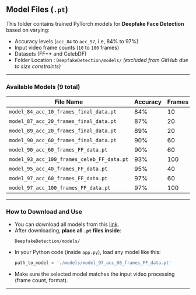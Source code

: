 ## Model Files (`.pt`)

This folder contains trained PyTorch models for **Deepfake Face Detection** based on varying:

* Accuracy levels (`acc_84` to `acc_97`, i.e, 84% to 97%) 
* Input video frame counts (`10` to `100` frames)
* Datasets (FF++ and CelebDF)
* Folder Location : `DeepfakeDetection/models/` *(excluded from GitHub due to size constraints)*

---

### Available Models (9 total)

| File Name                                  | Accuracy | Frames | Dataset      |
| ------------------------------------------ | -------- | ------ | ------------ |
| `model_84_acc_10_frames_final_data.pt`     | 84%      | 10     | Final        |
| `model_87_acc_20_frames_final_data.pt`     | 87%      | 20     | Final        |
| `model_89_acc_20_frames_final_data.pt`     | 89%      | 20     | Final        |
| `model_90_acc_60_frames_final_data.pt`     | 90%      | 60     | Final        |
| `model_90_acc_60_frames_FF_data.pt`        | 90%      | 60     | FF++         |
| `model_93_acc_100_frames_celeb_FF_data.pt` | 93%      | 100    | CelebDF+FF++ |
| `model_95_acc_40_frames_FF_data.pt`        | 95%      | 40     | FF++         |
| `model_97_acc_60_frames_FF_data.pt`        | 97%      | 60     | FF++         |
| `model_97_acc_100_frames_FF_data.pt`       | 97%      | 100    | FF++         |

---

### How to Download and Use 

- You can download all models from this [link](https://drive.google.com/drive/folders/1cPd5iYyPtB_B2J3sJgnZ0GmcLjdbpr5W?usp=sharing).
- After downloading, **place all `.pt` files inside**:
  ```
  DeepfakeDetection/models/
  ```
- In your Python code (inside `app.py`), load any model like this:
  ```python
  path_to_model = './models/model_97_acc_60_frames_FF_data.pt'
  ```
- Make sure the selected model matches the input video processing (frame count, format).

---
